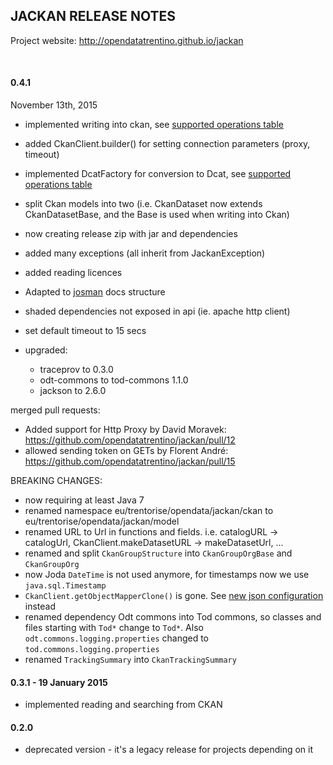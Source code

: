 
JACKAN RELEASE NOTES
---------------------

Project website: http://opendatatrentino.github.io/jackan  

<br/>

#### 0.4.1   

November 13th, 2015

- implemented writing into ckan, see [supported operations table](README.md#supported-operations)
- added CkanClient.builder() for setting connection parameters (proxy, timeout)
- implemented DcatFactory for conversion to Dcat, see [supported operations table](README.md#dcat)
- split Ckan models into two (i.e. CkanDataset now extends CkanDatasetBase, and the Base is used when writing into Ckan)
- now creating release zip with jar and dependencies
- added many exceptions (all inherit from JackanException)
- added reading licences 
- Adapted to [josman]( https://github.com/opendatatrentino/josman) docs structure
- shaded dependencies not exposed in api (ie. apache http client)
- set default timeout to 15 secs

- upgraded:
	* traceprov to 0.3.0
	* odt-commons to tod-commons 1.1.0
	* jackson to 2.6.0

merged pull requests:

- Added support for Http Proxy by David Moravek: https://github.com/opendatatrentino/jackan/pull/12
- allowed sending token on GETs by Florent André: https://github.com/opendatatrentino/jackan/pull/15 


BREAKING CHANGES: 

- now requiring at least Java 7 
- renamed namespace eu/trentorise/opendata/jackan/ckan to eu/trentorise/opendata/jackan/model
- renamed URL to Url in functions and fields. i.e. catalogURL -> catalogUrl, CkanClient.makeDatasetURL -> makeDatasetUrl, ...
- renamed and split `CkanGroupStructure` into `CkanGroupOrgBase` and `CkanGroupOrg`
- now Joda `DateTime` is not used anymore, for timestamps now we use `java.sql.Timestamp`
- `CkanClient.getObjectMapperClone()` is gone. See [new json configuration](README.md#default-json-serdeserialization) instead
- renamed dependency Odt commons into Tod commons, so classes and files starting with `Tod*` change to `Tod*`. Also `odt.commons.logging.properties` changed to `tod.commons.logging.properties`
- renamed `TrackingSummary` into `CkanTrackingSummary`


#### 0.3.1  -  19 January 2015

- implemented reading and searching from CKAN

#### 0.2.0  

- deprecated version - it's a legacy release for projects depending on it
